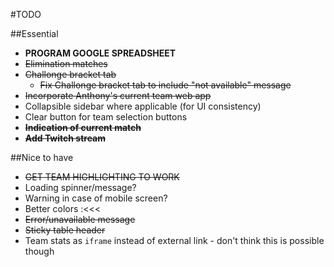 #TODO

##Essential
- **PROGRAM GOOGLE SPREADSHEET**
- ~~Elimination matches~~
- ~~Challonge bracket tab~~
    + ~~Fix Challonge bracket tab to include "not available" message~~
- ~~Incorporate Anthony's current team web app~~
- Collapsible sidebar where applicable (for UI consistency)
- Clear button for team selection buttons
- ~~**Indication of current match**~~
- ~~**Add Twitch stream**~~

##Nice to have
- ~~GET TEAM HIGHLIGHTING TO WORK~~
- Loading spinner/message?
- Warning in case of mobile screen?
- Better colors :<<<
- ~~Error/unavailable message~~
- ~~Sticky table header~~
- Team stats as `iframe` instead of external link - don't think this is possible though